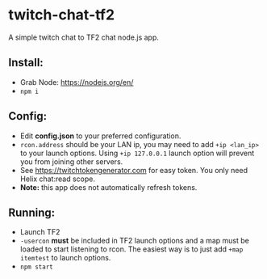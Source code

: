 ﻿# twitch-chat-tf2

A simple twitch chat to TF2 chat node.js app.

## Install:  
- Grab Node: https://nodejs.org/en/
- ```npm i```

## Config:  
- Edit **config.json** to your preferred configuration.
- `rcon.address` should be your LAN ip, you may need to add `+ip <lan_ip>` to your launch options. Using `+ip 127.0.0.1` launch option will prevent you from joining other servers.
- See https://twitchtokengenerator.com for easy token. You only need Helix chat:read scope. 
- **Note:** this app does not automatically refresh tokens.
  
## Running:  
- Launch TF2
- `-usercon` **must** be included in TF2 launch options and a map must be loaded to start listening to rcon. The easiest way is to just add `+map itemtest` to launch options.
- ```npm start```
